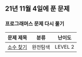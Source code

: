 ## 21년 11월 4일에 푼 문제

### 프로그래머스 문제 다시 풀기
|문제 제목|분류|난이도|
|:---:|:---:|:---:|
|[소수 찾기](https://programmers.co.kr/learn/courses/30/lessons/42839)|완전탐색|LEVEL 2|
